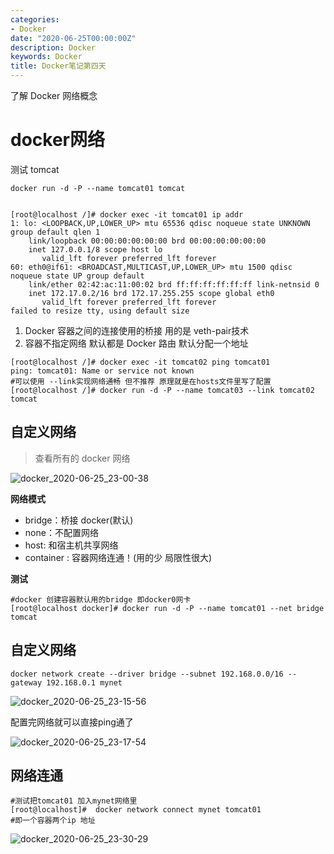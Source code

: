 ```yaml
---
categories:
- Docker
date: "2020-06-25T00:00:00Z"
description: Docker
keywords: Docker
title: Docker笔记第四天
---
```


了解 Docker 网络概念

# docker网络

测试 tomcat

<!--more-->

```shell
docker run -d -P --name tomcat01 tomcat


[root@localhost /]# docker exec -it tomcat01 ip addr
1: lo: <LOOPBACK,UP,LOWER_UP> mtu 65536 qdisc noqueue state UNKNOWN group default qlen 1
    link/loopback 00:00:00:00:00:00 brd 00:00:00:00:00:00
    inet 127.0.0.1/8 scope host lo
       valid_lft forever preferred_lft forever
60: eth0@if61: <BROADCAST,MULTICAST,UP,LOWER_UP> mtu 1500 qdisc noqueue state UP group default 
    link/ether 02:42:ac:11:00:02 brd ff:ff:ff:ff:ff:ff link-netnsid 0
    inet 172.17.0.2/16 brd 172.17.255.255 scope global eth0
       valid_lft forever preferred_lft forever
failed to resize tty, using default size
```

1. Docker 容器之间的连接使用的桥接 用的是 veth-pair技术
2. 容器不指定网络 默认都是 Docker 路由 默认分配一个地址

```shell
[root@localhost /]# docker exec -it tomcat02 ping tomcat01
ping: tomcat01: Name or service not known
#可以使用 --link实现网络通畅 但不推荐 原理就是在hosts文件里写了配置
[root@localhost /]# docker run -d -P --name tomcat03 --link tomcat02 tomcat
```

## 自定义网络

> 查看所有的 docker 网络

![docker_2020-06-25_23-00-38](https://i.opsta.cn/docker/docker_2020-06-25_23-00-38.png)

**网络模式**

- bridge：桥接 docker(默认)
- none：不配置网络
- host:  和宿主机共享网络
- container : 容器网络连通！(用的少 局限性很大)

**测试**

```shell
#docker 创建容器默认用的bridge 即docker0网卡
[root@localhost docker]# docker run -d -P --name tomcat01 --net bridge tomcat

```

## 自定义网络

```shell
docker network create --driver bridge --subnet 192.168.0.0/16 --gateway 192.168.0.1 mynet
```

![docker_2020-06-25_23-15-56](https://i.opsta.cn/docker/docker_2020-06-25_23-15-56.png)

配置完网络就可以直接ping通了

![docker_2020-06-25_23-17-54](https://i.opsta.cn/docker/docker_2020-06-25_23-17-54.png)

## 网络连通

```shell
#测试把tomcat01 加入mynet网络里
[root@localhost]#  docker network connect mynet tomcat01
#即一个容器两个ip 地址
```

![docker_2020-06-25_23-30-29](https://i.opsta.cn/docker/docker_2020-06-25_23-30-29.png) 